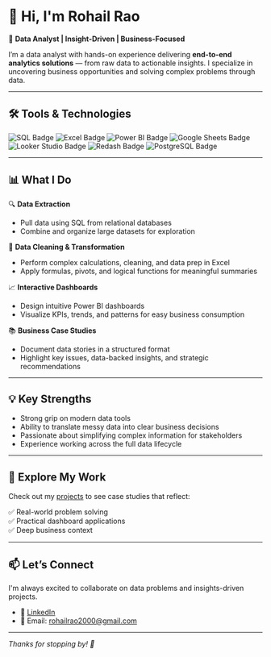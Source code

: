 # 👋 Hi, I'm Rohail Rao

🎯 **Data Analyst | Insight-Driven | Business-Focused**

I’m a data analyst with hands-on experience delivering **end-to-end analytics solutions** — from raw data to actionable insights. I specialize in uncovering business opportunities and solving complex problems through data.

---

## 🛠️ Tools & Technologies

<p align="left">
  <img src="https://img.shields.io/badge/SQL-316192?style=for-the-badge&logo=mysql&logoColor=white" alt="SQL Badge"/>
  <img src="https://img.shields.io/badge/Excel-217346?style=for-the-badge&logo=microsoft-excel&logoColor=white" alt="Excel Badge"/>
  <img src="https://img.shields.io/badge/Power%20BI-F2C811?style=for-the-badge&logo=power-bi&logoColor=black" alt="Power BI Badge"/>
  <img src="https://img.shields.io/badge/Google%20Sheets-34A853?style=for-the-badge&logo=google-sheets&logoColor=white" alt="Google Sheets Badge"/>
  <img src="https://img.shields.io/badge/Looker%20Studio-4285F4?style=for-the-badge&logo=looker&logoColor=white" alt="Looker Studio Badge"/>
  <img src="https://img.shields.io/badge/Redash-D92C2C?style=for-the-badge&logo=redash&logoColor=white" alt="Redash Badge"/>
  <img src="https://img.shields.io/badge/PostgreSQL-336791?style=for-the-badge&logo=postgresql&logoColor=white" alt="PostgreSQL Badge"/>
</p>

---

## 📊 What I Do

🔍 **Data Extraction**  
- Pull data using SQL from relational databases  
- Combine and organize large datasets for exploration

🧮 **Data Cleaning & Transformation**  
- Perform complex calculations, cleaning, and data prep in Excel  
- Apply formulas, pivots, and logical functions for meaningful summaries

📈 **Interactive Dashboards**  
- Design intuitive Power BI dashboards  
- Visualize KPIs, trends, and patterns for easy business consumption

📚 **Business Case Studies**  
- Document data stories in a structured format  
- Highlight key issues, data-backed insights, and strategic recommendations

---

## 💡 Key Strengths

- Strong grip on modern data tools  
- Ability to translate messy data into clear business decisions  
- Passionate about simplifying complex information for stakeholders  
- Experience working across the full data lifecycle

---

## 📁 Explore My Work

Check out my [projects](https://rohailrao.vercel.app/projects) to see case studies that reflect:

✅ Real-world problem solving  
✅ Practical dashboard applications  
✅ Deep business context

---

## 📫 Let’s Connect

I'm always excited to collaborate on data problems and insights-driven projects.

- 💼 [LinkedIn](https://www.linkedin.com/in/muhammad-rohail-rao-170414215/)
- 📧 Email: rohailrao2000@gmail.com

---

*Thanks for stopping by! 👋*



